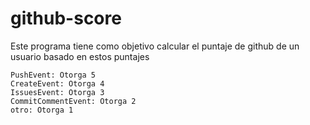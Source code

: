 # github-score
Este programa tiene como objetivo calcular el puntaje de github de un usuario basado en estos puntajes

  	PushEvent: Otorga 5
	CreateEvent: Otorga 4
	IssuesEvent: Otorga 3
	CommitCommentEvent: Otorga 2
	otro: Otorga 1
